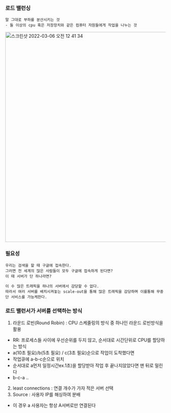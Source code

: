 ### 로드 밸런싱
```
말 그대로 부하를 분산시키는 것
- 둘 이상의 cpu 혹은 저장장치와 같은 컴퓨터 자원들에게 작업을 나누는 것
```
<img width="659" alt="스크린샷 2022-03-06 오전 12 41 34" src="https://user-images.githubusercontent.com/62214428/156890215-92f045e7-bcbe-4001-adc8-97130ade8b65.png">

### 필요성
```
우리는 검색을 할 때 구글에 접속한다.
그러면 전 세계의 많은 사람들이 모두 구글에 접속하게 된다면?
이 때 서버가 단 하나라면?

이 수 많은 트래픽을 하나의 서버에서 감당할 수 없다.
따라서 여러 서버를 배치시켜놓는 scale-out을 통해 많은 트래픽을 감당하며 이를통해 무중단 서비스를 가능케한다.
```

### 로드 밸런서가 서버를 선택하는 방식
1. 라운드 로빈(Round Robin) : CPU 스케줄링의 방식 중 하나인 라운드 로빈방식을 활용
  - RR: 프로세스들 사이에 우선순위를 두지 않고, 순서대로 시간단위로 CPU를 할당하는 방식
  - a(10초 필요)/b(5초 필요) / c(3초 필요)순으로 작업이 도착했다면
  - 작업큐에 a-b-c순으로 위치
  - 순서대로 a먼저 일정시간ex.1초)을 할당받아 작업 후 끝나지않았다면 맨 뒤로 밀린다
  - b-c-a ..  
2. least connections : 연결 개수가 가자 적은 서버 선택
3. Source : 사용자 IP를 해싱하여 분배
  - 이 경우 a 사용자는 항상 A서버로만 연결된다
